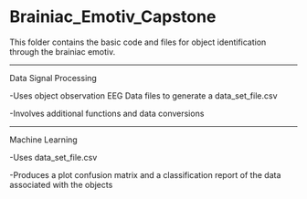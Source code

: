 # Brainiac_Emotiv_Capstone

This folder contains the basic code and files for object identification through the brainiac emotiv.

---

Data Signal Processing

-Uses object observation EEG Data files to generate a data_set_file.csv

-Involves additional functions and data conversions

---

Machine Learning

-Uses data_set_file.csv 

-Produces a plot confusion matrix and a classification report of the data associated with the objects
